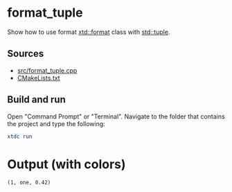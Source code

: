# format_tuple

Show how to use format [xtd::format](https://gammasoft71.github.io/xtd/reference_guides/latest/_format_page.html) class with [std::tuple](https://en.cppreference.com/w/cpp/utility/tuple).

## Sources

* [src/format_tuple.cpp](src/format_tuple.cpp)
* [CMakeLists.txt](CMakeLists.txt)

## Build and run

Open "Command Prompt" or "Terminal". Navigate to the folder that contains the project and type the following:

```cmake
xtdc run
```

# Output (with colors)

```
(1, one, 0.42)
```

